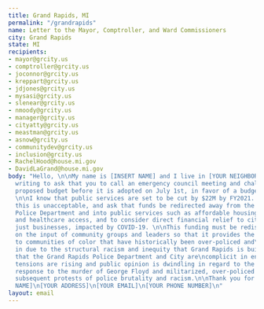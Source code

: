 ```yaml
---
title: Grand Rapids, MI
permalink: "/grandrapids"
name: Letter to the Mayor, Comptroller, and Ward Commissioners
city: Grand Rapids
state: MI
recipients:
- mayor@grcity.us
- comptroller@grcity.us
- joconnor@grcity.us
- kreppart@grcity.us
- jdjones@grcity.us
- mysasi@grcity.us
- slenear@grcity.us
- nmoody@grcity.us
- manager@grcity.us
- cityatty@grcity.us
- meastman@grcity.us
- asnow@grcity.us
- communitydev@grcity.us
- inclusion@grcity.us
- RachelHood@house.mi.gov
- DavidLaGrand@house.mi.gov
body: "Hello, \n\nMy name is [INSERT NAME] and I live in [YOUR NEIGHBORHOOD]. I am
  writing to ask that you to call an emergency council meeting and challenge the mayor’s
  proposed budget before it is adopted on July 1st, in favor of a budget for the people.
  \n\nI know that public services are set to be cut by $22M by FY2021. I think that
  this is unacceptable, and ask that funds be redirected away from the Grand Rapids
  Police Department and into public services such as affordable housing, education,
  and healthcare access, and to consider direct financial relief to citizens, not
  just businesses, impacted by COVID-19. \n\nThis funding must be redistributed based
  on the input of community groups and leaders so that it provides the most relief
  to communities of color that have historically been over-policed and\ndisinvested
  in due to the structural racism and inequity that Grand Rapids is built upon, and
  that the Grand Rapids Police Department and City are\ncomplicit in enforcing. Public
  tensions are rising and public opinion is dwindling in regard to the City’s inappropriate
  response to the murder of George Floyd and militarized, over-policed response to
  subsequent protests of police brutality and racism.\n\nThank you for your time,\n[YOUR
  NAME]\n[YOUR ADDRESS]\n[YOUR EMAIL]\n[YOUR PHONE NUMBER]\n"
layout: email
---
```


